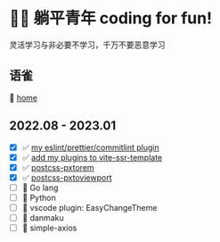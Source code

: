 
# 🧘‍♂️ 躺平青年  coding for fun!


灵活学习与非必要不学习，千万不要恶意学习

## 语雀

🦚 [home](https://www.yuque.com/hemengke/blog)

## 2022.08 - 2023.01

- [X] ✅ [my eslint/prettier/commitlint plugin](https://github.com/hemengke1997/any-config)
- [X] ✅ [add my plugins to vite-ssr-template](https://github.com/hemengke1997/vite-react-ssr-boilerplate)
- [X] ✅ [postcss-pxtorem](https://github.com/hemengke1997/postcss-pxtorem)
- [X] ✅ [postcss-pxtoviewport](https://github.com/hemengke1997/postcss-pxtoviewport)
- [ ] 🚧 Go lang
- [ ] 🙈 Python
- [ ] 🚧 vscode plugin: EasyChangeTheme
- [ ] 🚧 danmaku
- [ ] 🙈 simple-axios

